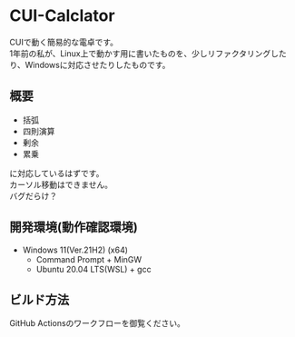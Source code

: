 # CUI-Calclator
CUIで動く簡易的な電卓です。  
1年前の私が、Linux上で動かす用に書いたものを、少しリファクタリングしたり、Windowsに対応させたりしたものです。

## 概要
+ 括弧
+ 四則演算
+ 剰余
+ 累乗

に対応しているはずです。  
カーソル移動はできません。  
バグだらけ？

## 開発環境(動作確認環境)
* Windows 11(Ver.21H2) (x64)
    + Command Prompt + MinGW
    + Ubuntu 20.04 LTS(WSL) + gcc

## ビルド方法
GitHub Actionsのワークフローを御覧ください。

